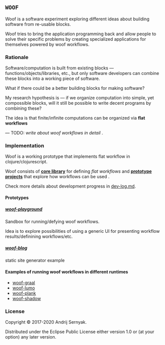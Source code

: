 ## `WOOF`

Woof is a software experiment exploring different ideas about building software from re-usable blocks.

Woof tries to bring the application programming back and allow people to solve their specific problems by creating specialized applications for themselves powered by woof workflows.

### Rationale

Software/computation is built from existing blocks — functions/objects/libraries, etc., but only software developers can combine these blocks into a working piece of software.

What if there could be a better building blocks for making software? 

My research hypothesis is — if we organize computation into simple, yet compossible blocks, will it still be possible to write decent programs by combining these?

The idea is that finite/infinite computations can be organized via **flat workflows**

— TODO: *write about woof workflows in detail* .

### Implementation

Woof is a working prototype that implements flat workflow in clojure/clojurescript. 

Woof consists of **[core library](woof-core/)** for defining *flat workflows* and **[prototype projects](#protypes)** that explore how workflows can be used .

Check more details about development progress in [dev-log.md](dev-log.md).

#### Prototypes

##### [woof-playground](woof-playground/)

Sandbox for running/defying woof workflows. 

Idea is to explore possibilities of using a generic UI for presenting workflow results/definining workflows/etc. 

##### [woof-blog](woof-blog/)

static site generator example


#### Examples of running woof workflows in different runtimes

* [woof-graal](woof-graal/README.md)
* [woof-lumo](woof-lumo/README.md)
* [woof-plank](woof-plank/README.md)
* [woof-shadow](woof-shadow/README.md)

### License

Copyright © 2017-2020 Andrij Sernyak.

Distributed under the Eclipse Public License either version 1.0 or (at your option) any later version.
